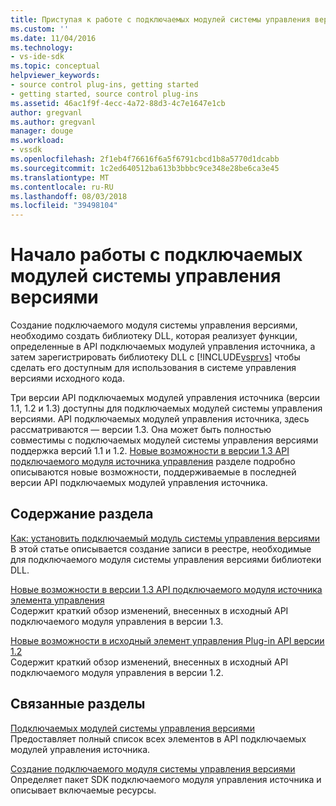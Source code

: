 ```yaml
---
title: Приступая к работе с подключаемых модулей системы управления версиями | Документация Майкрософт
ms.custom: ''
ms.date: 11/04/2016
ms.technology:
- vs-ide-sdk
ms.topic: conceptual
helpviewer_keywords:
- source control plug-ins, getting started
- getting started, source control plug-ins
ms.assetid: 46ac1f9f-4ecc-4a72-88d3-4c7e1647e1cb
author: gregvanl
ms.author: gregvanl
manager: douge
ms.workload:
- vssdk
ms.openlocfilehash: 2f1eb4f76616f6a5f6791cbcd1b8a5770d1dcabb
ms.sourcegitcommit: 1c2ed640512ba613b3bbbc9ce348e28be6ca3e45
ms.translationtype: MT
ms.contentlocale: ru-RU
ms.lasthandoff: 08/03/2018
ms.locfileid: "39498104"
---
```

# <a name="get-started-with-source-control-plug-ins"></a>Начало работы с подключаемых модулей системы управления версиями
Создание подключаемого модуля системы управления версиями, необходимо создать библиотеку DLL, которая реализует функции, определенные в API подключаемых модулей управления источника, а затем зарегистрировать библиотеку DLL с [!INCLUDE[vsprvs](../../code-quality/includes/vsprvs_md.md)] чтобы сделать его доступным для использования в системе управления версиями исходного кода.  
  
 Три версии API подключаемых модулей управления источника (версии 1.1, 1.2 и 1.3) доступны для подключаемых модулей системы управления версиями. API подключаемых модулей управления источника, здесь рассматриваются — версии 1.3. Она может быть полностью совместимы с подключаемых модулей системы управления версиями поддержка версий 1.1 и 1.2. [Новые возможности в версии 1.3 API подключаемого модуля источника управления](../../extensibility/internals/what-s-new-in-the-source-control-plug-in-api-version-1-3.md) разделе подробно описываются новые возможности, поддерживаемые в последней версии API подключаемых модулей управления источника.  
  
## <a name="in-this-section"></a>Содержание раздела  
 [Как: установить подключаемый модуль системы управления версиями](../../extensibility/internals/how-to-install-a-source-control-plug-in.md)  
 В этой статье описывается создание записи в реестре, необходимые для подключаемого модуля системы управления версиями библиотеки DLL.  
  
 [Новые возможности в версии 1.3 API подключаемого модуля источника элемента управления](../../extensibility/internals/what-s-new-in-the-source-control-plug-in-api-version-1-3.md)  
 Содержит краткий обзор изменений, внесенных в исходный API подключаемого модуля управления в версии 1.3.  
  
 [Новые возможности в исходный элемент управления Plug-in API версии 1.2](../../extensibility/internals/what-s-new-in-the-source-control-plug-in-api-version-1-2.md)  
 Содержит краткий обзор изменений, внесенных в исходный API подключаемого модуля управления в версии 1.2.  
  
## <a name="related-sections"></a>Связанные разделы  
 [Подключаемых модулей системы управления версиями](../../extensibility/source-control-plug-ins.md)  
 Предоставляет полный список всех элементов в API подключаемых модулей управления источника.  
  
 [Создание подключаемого модуля системы управления версиями](../../extensibility/internals/creating-a-source-control-plug-in.md)  
 Определяет пакет SDK подключаемого модуля управления источника и описывает включаемые ресурсы.